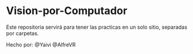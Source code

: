 # Vision-por-Computador

Este repositoria servirá para tener las practicas en un solo sitio, separadas por carpetas.

Hecho por: 
@Yaivi
@AlfreVR